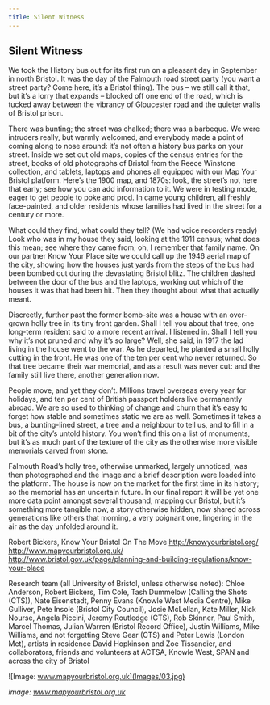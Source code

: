 ```yaml
---
title: Silent Witness
---
```


## Silent Witness ##

We took the History bus out for its first run on a pleasant day in September in north Bristol. It was the day of the Falmouth road street party (you want a street party? Come here, it’s a Bristol thing). The bus – we still call it that, but it’s a lorry that expands – blocked off one end of the road, which is tucked away between the vibrancy of Gloucester road and the quieter walls of Bristol prison. 

There was bunting; the street was chalked; there was a barbeque. We were intruders really, but warmly welcomed, and everybody made a point of coming along to nose around: it’s not often a history bus parks on your street. Inside we set out old maps, copies of the census entries for the street, books of old photographs of Bristol from the Reece Winstone collection, and tablets, laptops and phones all equipped with our Map Your Bristol platform. Here’s the 1900 map, and 1870s: look, the street’s not here that early; see how you can add information to it. We were in testing mode, eager to get people to poke and prod. In came young children, all freshly face-painted, and older residents whose families had lived in the street for a century or more. 

What could they find, what could they tell? (We had voice recorders ready) Look who was in my house they said, looking at the 1911 census; what does this mean; see where they came from; oh, I remember that family name. On our partner Know Your Place site we could call up the 1946 aerial map of the city, showing how the houses just yards from the steps of the bus had been bombed out during the devastating Bristol blitz. The children dashed between the door of the bus and the laptops, working out which of the houses it was that had been hit. Then they thought about what that actually meant.

Discreetly, further past the former bomb-site was a house with an over-grown holly tree in its tiny front garden. Shall I tell you about that tree, one long-term resident said to a more recent arrival. I listened in. Shall I tell you why it’s not pruned and why it’s so large? Well, she said, in 1917 the lad living in the house went to the war. As he departed, he planted a small holly cutting in the front. He was one of the ten per cent who never returned. So that tree became their war memorial, and as a result was never cut: and the family still live there, another generation now.

People move, and yet they don’t. Millions travel overseas every year for holidays, and ten per cent of British passport holders live permanently abroad. We are so used to thinking of change and churn that it’s easy to forget how stable and sometimes static we are as well. Sometimes it takes a bus, a bunting-lined street, a tree and a neighbour to tell us, and to fill in a bit of the city’s untold history. You won’t find this on a list of monuments, but it’s as much part of the texture of the city as the otherwise more visible memorials carved from stone.

Falmouth Road’s holly tree, otherwise unmarked, largely unnoticed, was then photographed and the image and a brief description were loaded into the platform. The house is now on the market for the first time in its history; so the memorial has an uncertain future. In our final report it will be yet one more data point amongst several thousand, mapping our Bristol, but it’s something more tangible now, a story otherwise hidden, now shared across generations like others that morning, a very poignant one, lingering in the air as the day unfolded around it.

Robert Bickers, Know Your Bristol On The Move
http://knowyourbristol.org/
http://www.mapyourbristol.org.uk/ 
http://www.bristol.gov.uk/page/planning-and-building-regulations/know-your-place 

Research team (all University of Bristol, unless otherwise noted): Chloe Anderson, Robert Bickers, Tim Cole, Tash Dummelow (Calling the Shots (CTS)), Nate Eisenstadt, Penny Evans (Knowle West Media Centre), Mike Gulliver, Pete Insole (Bristol City Council), Josie McLellan, Kate Miller, Nick Nourse, Angela Piccini, Jeremy Routledge (CTS), Rob Skinner, Paul Smith, Marcel Thomas, Julian Warren (Bristol Record Office), Justin Williams, Mike Williams, and not forgetting Steve Gear (CTS) and Peter Lewis (London Met), artists in residence David Hopkinson and Zoe Tissandier, and collaborators, friends and volunteers at ACTSA, Knowle West, SPAN and across the city of Bristol

![Image: www.mapyourbristol.org.uk](Images/03.jpg)

_image: www.mapyourbristol.org.uk_
